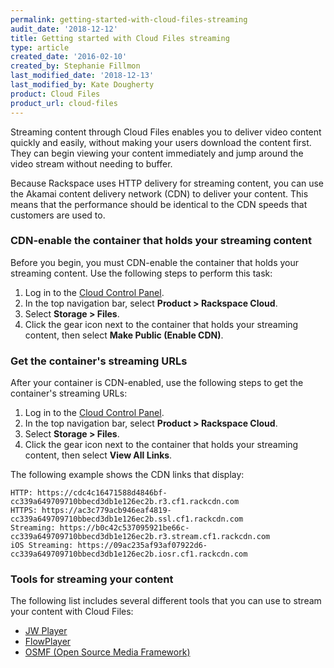 ```yaml
---
permalink: getting-started-with-cloud-files-streaming
audit_date: '2018-12-12'
title: Getting started with Cloud Files streaming
type: article
created_date: '2016-02-10'
created_by: Stephanie Fillmon
last_modified_date: '2018-12-13'
last_modified_by: Kate Dougherty
product: Cloud Files
product_url: cloud-files
---
```


Streaming content through Cloud Files enables you to deliver video content
quickly and easily, without making your users download the content
first. They can begin viewing your content immediately and jump
around the video stream without needing to buffer.

Because Rackspace uses HTTP delivery for streaming content, you can use
the Akamai content delivery network (CDN) to deliver your content. This means
that the performance should be identical to the CDN speeds that customers are
used to.

### CDN-enable the container that holds your streaming content

Before you begin, you must CDN-enable the container that holds your
streaming content. Use the following steps to perform this task:

1. Log in to the [Cloud Control Panel](https://login.rackspace.com/).
2. In the top navigation bar, select **Product > Rackspace Cloud**.
3. Select **Storage > Files**.
4. Click the gear icon next to the container that holds your streaming
   content, then select **Make Public (Enable CDN)**.

### Get the container's streaming URLs

After your container is CDN-enabled, use the following steps to get the container's streaming URLs:

1. Log in to the [Cloud Control Panel](https://login.rackspace.com/).
2. In the top navigation bar, select **Product > Rackspace Cloud**.
3. Select **Storage > Files**.
4. Click the gear icon next to the container that holds your streaming
   content, then select **View All Links**.

The following example shows the CDN links that display:

    HTTP: https://cdc4c16471588d4846bf-cc339a649709710bbecd3db1e126ec2b.r3.cf1.rackcdn.com
    HTTPS: https://ac3c779acb946eaf4819-cc339a649709710bbecd3db1e126ec2b.ssl.cf1.rackcdn.com
    Streaming: https://b0c42c537095921be66c-cc339a649709710bbecd3db1e126ec2b.r3.stream.cf1.rackcdn.com
    iOS Streaming: https://09ac235af93af07922d6-cc339a649709710bbecd3db1e126ec2b.iosr.cf1.rackcdn.com

### Tools for streaming your content

The following list includes several different tools that you can use to stream
your content with Cloud Files:

-   [JW Player](/support/how-to/streaming-cloud-files-with-jw-player)
-   [FlowPlayer](/support/how-to/cloud-files-streaming-with-flowplayer-plugins)
-   [OSMF (Open Source Media
    Framework)](/support/how-to/cloud-files-streaming-with-osmf-plugins)
